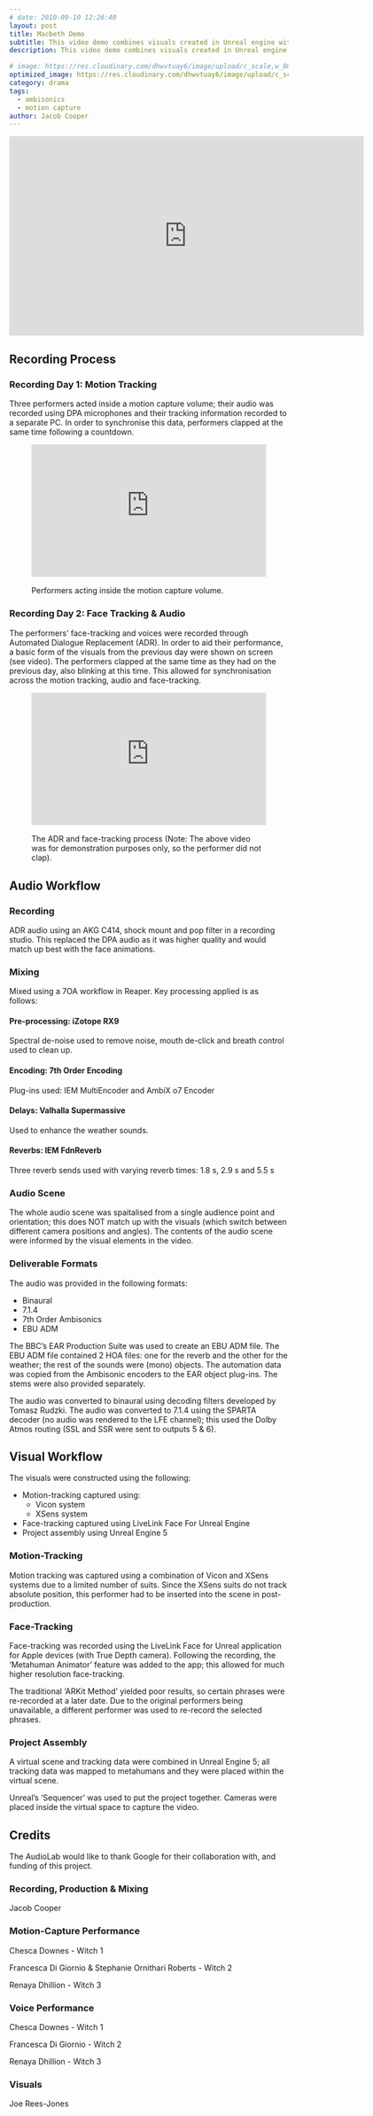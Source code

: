 ```yaml
---
# date: 2010-09-10 12:26:40
layout: post
title: Macbeth Demo
subtitle: This video demo combines visuals created in Unreal engine with a 7OA mix of a performance of Act I Scene I from Macbeth.
description: This video demo combines visuals created in Unreal engine with a 7OA mix of a performance of Act I Scene I from Macbeth.

# image: https://res.cloudinary.com/dhwvtuay6/image/upload/c_scale,w_800/v1706023027/Mc_4kSnapshot_inuqi9.png
optimized_image: https://res.cloudinary.com/dhwvtuay6/image/upload/c_scale,w_360/v1706023027/Mc_4kSnapshot_inuqi9.png
category: drama
tags:
  - ambisonics
  - motion capture
author: Jacob Cooper
---
```


<iframe
  id="ytplayer"
  type="text/html"
  width="640"
  height="360"
  src="https://www.youtube.com/embed/eH_KaW04hfI?autoplay=0"
  frameborder="0"
  allowfullscreen
></iframe>

## Recording Process

### Recording Day 1: Motion Tracking

Three performers acted inside a motion capture volume; their audio was recorded using DPA microphones and their tracking information recorded to a separate PC. In order to synchronise this data, performers clapped at the same time following a countdown.

<figure>  
  <iframe
    src="https://player.cloudinary.com/embed/?public_id=macbeth_mocap&cloud_name=dhwvtuay6"
    width="640"
    height="360" 
    style="height: auto; width: 100%; aspect-ratio: 640 / 360;"
    allow="autoplay; fullscreen; encrypted-media; picture-in-picture"
    allowfullscreen
    frameborder="0"
  ></iframe>
  <figcaption><br>Performers acting inside the motion capture volume.</figcaption>
</figure>

### Recording Day 2: Face Tracking & Audio

The performers’ face-tracking and voices were recorded through Automated Dialogue Replacement (ADR). In order to aid their performance, a basic form of the visuals from the previous day were shown on screen (see video). The performers clapped at the same time as they had on the previous day, also blinking at this time. This allowed for synchronisation across the motion tracking, audio and face-tracking.

<figure>  
  <iframe
    src="https://player.cloudinary.com/embed/?public_id=macbeth_facetrack&cloud_name=dhwvtuay6"
    width="640"
    height="360" 
    style="height: auto; width: 100%; aspect-ratio: 640 / 360;"
    allow="autoplay; fullscreen; encrypted-media; picture-in-picture"
    allowfullscreen
    frameborder="0"
  ></iframe>
  <figcaption><br>The ADR and face-tracking process (Note: The above video was for demonstration purposes only, so the performer did not clap).</figcaption>
</figure>

## Audio Workflow

### Recording

ADR audio using an AKG C414, shock mount and pop filter in a recording studio. This replaced the DPA audio as it was higher quality and would match up best with the face animations.

### Mixing

Mixed using a 7OA workflow in Reaper. Key processing applied is as follows:

#### Pre-processing: iZotope RX9

Spectral de-noise used to remove noise, mouth de-click and breath control used to clean up. 

#### Encoding: 7th Order Encoding

Plug-ins used: IEM MultiEncoder and AmbiX o7 Encoder

#### Delays: Valhalla Supermassive

Used to enhance the weather sounds.

#### Reverbs: IEM FdnReverb

Three reverb sends used with varying reverb times: 1.8 s, 2.9 s and 5.5 s

### Audio Scene

The whole audio scene was spaitalised from a single audience point and orientation; this does NOT match up with the visuals (which switch between different camera positions and angles). The contents of the audio scene were informed by the visual elements in the video.

### Deliverable Formats

The audio was provided in the following formats:

- Binaural
- 7.1.4
- 7th Order Ambisonics
- EBU ADM

The BBC’s EAR Production Suite was used to create an EBU ADM file. The EBU ADM file contained 2 HOA files: one for the reverb and the other for the weather; the rest of the sounds were (mono) objects. The automation data was copied from the Ambisonic encoders to the EAR object plug-ins. The stems were also provided separately.

The audio was converted to binaural using decoding filters developed by Tomasz Rudzki. The audio was converted to 7.1.4 using the SPARTA decoder (no audio was rendered to the LFE channel); this used the Dolby Atmos routing (SSL and SSR were sent to outputs 5 & 6).

## Visual Workflow

The visuals were constructed using the following:

- Motion-tracking captured using:
    - Vicon system
    - XSens system
- Face-tracking captured using LiveLink Face For Unreal Engine
- Project assembly using Unreal Engine 5

### Motion-Tracking

Motion tracking was captured using a combination of Vicon and XSens systems due to a limited number of suits. Since the XSens suits do not track absolute position, this performer had to be inserted into the scene in post-production.

### Face-Tracking

Face-tracking was recorded using the LiveLink Face for Unreal application for Apple devices (with True Depth camera). Following the recording, the ‘Metahuman Animator’ feature was added to the app; this allowed for much higher resolution face-tracking.

The traditional ‘ARKit Method’ yielded poor results, so certain phrases were re-recorded at a later date. Due to the original performers being unavailable, a different performer was used to re-record the selected phrases.

### Project Assembly

A virtual scene and tracking data were combined in Unreal Engine 5; all tracking data was mapped to metahumans and they were placed within the virtual scene.

Unreal’s ‘Sequencer’ was used to put the project together. Cameras were placed inside the virtual space to capture the video.

## Credits

The AudioLab would like to thank Google for their collaboration with, and funding of this project.

### Recording, Production & Mixing

Jacob Cooper

### Motion-Capture Performance

Chesca Downes - Witch 1

Francesca Di Giornio & Stephanie Ornithari Roberts - Witch 2

Renaya Dhillion - Witch 3

### Voice Performance

Chesca Downes - Witch 1

Francesca Di Giornio - Witch 2

Renaya Dhillion - Witch 3

### Visuals

Joe Rees-Jones
